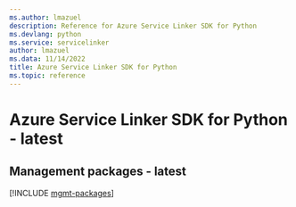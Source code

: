 ```yaml
---
ms.author: lmazuel
description: Reference for Azure Service Linker SDK for Python
ms.devlang: python
ms.service: servicelinker
author: lmazuel
ms.data: 11/14/2022
title: Azure Service Linker SDK for Python
ms.topic: reference
---
```

# Azure Service Linker SDK for Python - latest

## Management packages - latest
[!INCLUDE [mgmt-packages](service-linker-mgmt-index.md)]
